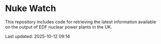 # Nuke Watch

This repository includes code for retrieving the latest information available on the output of EDF nuclear power plants in the UK.

Last updated: 2025-10-12 09:14